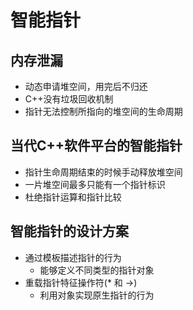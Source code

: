 # 智能指针

## 内存泄漏

- 动态申请堆空间，用完后不归还
- C++没有垃圾回收机制
- 指针无法控制所指向的堆空间的生命周期

## 当代C++软件平台的智能指针

- 指针生命周期结束的时候手动释放堆空间
- 一片堆空间最多只能有一个指针标识
- 杜绝指针运算和指针比较

## 智能指针的设计方案

- 通过模板描述指针的行为
  - 能够定义不同类型的指针对象
- 重载指针特征操作符(* 和 ->)
  - 利用对象实现原生指针的行为